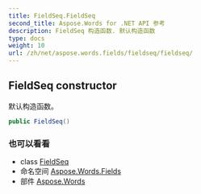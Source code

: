 ```yaml
---
title: FieldSeq.FieldSeq
second_title: Aspose.Words for .NET API 参考
description: FieldSeq 构造函数. 默认构造函数
type: docs
weight: 10
url: /zh/net/aspose.words.fields/fieldseq/fieldseq/
---
```

## FieldSeq constructor

默认构造函数。

```csharp
public FieldSeq()
```

### 也可以看看

* class [FieldSeq](../)
* 命名空间 [Aspose.Words.Fields](../../fieldseq/)
* 部件 [Aspose.Words](../../../)


